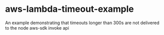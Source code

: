 # aws-lambda-timeout-example
An example demonstrating that timeouts longer than 300s are not delivered to the node aws-sdk invoke api
